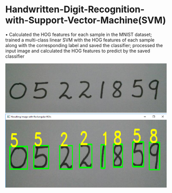 # Handwritten-Digit-Recognition-with-Support-Vector-Machine(SVM)
•	Calculated the HOG features for each sample in the MNIST dataset; trained a multi-class linear SVM with the HOG features of each sample along with the corresponding label and saved the classifier; processed the input image and calculated the HOG features to predict by the saved classifier 

![](test_image.PNG)
![](Output.png)
